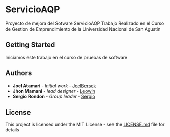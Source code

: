 # ServicioAQP
Proyecto de mejora del Sotware ServicioAQP
Trabajo Realizado en el Curso de Gestion de Emprendimiento de la Universidad Nacional de San Agustin
## Getting Started
Iniciamos este trabajo en el curso de pruebas de software
## Authors

* **Joel Atamari** - *Initial work* - [JoelBersek](https://github.com/joelBerseker)
* **Jhon Mamani** - *lead designer* - [Leowin](https://github.com/leowi)
* **Sergio Rondon** - *Group leader* - [Sergio](https://github.com/sergio19980816)
## License

This project is licensed under the MIT License - see the [LICENSE.md](LICENSE.md) file for details
